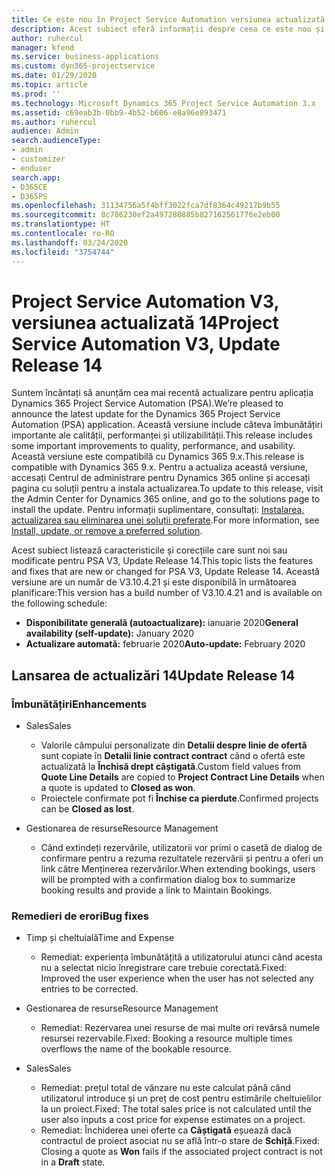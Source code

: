 ```yaml
---
title: Ce este nou în Project Service Automation versiunea actualizată 14, V3
description: Acest subiect oferă informații despre ceea ce este nou și schimbat în Project Service Automation versiunea 14 V3.
author: ruhercul
manager: kfend
ms.service: business-applications
ms.custom: dyn365-projectservice
ms.date: 01/29/2020
ms.topic: article
ms.prod: ''
ms.technology: Microsoft Dynamics 365 Project Service Automation 3.x
ms.assetid: c69eab3b-0bb9-4b52-b606-e8a96e893471
ms.author: ruhercul
audience: Admin
search.audienceType:
- admin
- customizer
- enduser
search.app:
- D365CE
- D365PS
ms.openlocfilehash: 31134756a5f4bff3022fca7df8364c49217b9b55
ms.sourcegitcommit: 8c786230ef2a497280885b827162561776e2eb00
ms.translationtype: HT
ms.contentlocale: ro-RO
ms.lasthandoff: 03/24/2020
ms.locfileid: "3754744"
---
```

# <a name="project-service-automation-v3-update-release-14"></a><span data-ttu-id="c4d65-103">Project Service Automation V3, versiunea actualizată 14</span><span class="sxs-lookup"><span data-stu-id="c4d65-103">Project Service Automation V3, Update Release 14</span></span>
<span data-ttu-id="c4d65-104">Suntem încântați să anunțăm cea mai recentă actualizare pentru aplicația Dynamics 365 Project Service Automation (PSA).</span><span class="sxs-lookup"><span data-stu-id="c4d65-104">We’re pleased to announce the latest update for the Dynamics 365 Project Service Automation (PSA) application.</span></span> <span data-ttu-id="c4d65-105">Această versiune include câteva îmbunătățiri importante ale calității, performanței și utilizabilității.</span><span class="sxs-lookup"><span data-stu-id="c4d65-105">This release includes some important improvements to quality, performance, and usability.</span></span> <span data-ttu-id="c4d65-106">Această versiune este compatibilă cu Dynamics 365 9.x.</span><span class="sxs-lookup"><span data-stu-id="c4d65-106">This release is compatible with Dynamics 365 9.x.</span></span> <span data-ttu-id="c4d65-107">Pentru a actualiza această versiune, accesați Centrul de administrare pentru Dynamics 365 online și accesați pagina cu soluții pentru a instala actualizarea.</span><span class="sxs-lookup"><span data-stu-id="c4d65-107">To update to this release, visit the Admin Center for Dynamics 365 online, and go to the solutions page to install the update.</span></span> <span data-ttu-id="c4d65-108">Pentru informații suplimentare, consultați: [Instalarea, actualizarea sau eliminarea unei soluții preferate](https://docs.microsoft.com/power-platform/admin/install-remove-preferred-solution).</span><span class="sxs-lookup"><span data-stu-id="c4d65-108">For more information, see [Install, update, or remove a preferred solution](https://docs.microsoft.com/power-platform/admin/install-remove-preferred-solution).</span></span>

<span data-ttu-id="c4d65-109">Acest subiect listează caracteristicile și corecțiile care sunt noi sau modificate pentru PSA V3, Update Release 14.</span><span class="sxs-lookup"><span data-stu-id="c4d65-109">This topic lists the features and fixes that are new or changed for PSA V3, Update Release 14.</span></span> <span data-ttu-id="c4d65-110">Această versiune are un număr de V3.10.4.21 și este disponibilă în următoarea planificare:</span><span class="sxs-lookup"><span data-stu-id="c4d65-110">This version has a build number of V3.10.4.21 and is available on the following schedule:</span></span>

- <span data-ttu-id="c4d65-111">**Disponibilitate generală (autoactualizare):** ianuarie 2020</span><span class="sxs-lookup"><span data-stu-id="c4d65-111">**General availability (self-update):** January 2020</span></span>
- <span data-ttu-id="c4d65-112">**Actualizare automată:** februarie 2020</span><span class="sxs-lookup"><span data-stu-id="c4d65-112">**Auto-update:** February 2020</span></span>

## <a name="update-release-14"></a><span data-ttu-id="c4d65-113">Lansarea de actualizări 14</span><span class="sxs-lookup"><span data-stu-id="c4d65-113">Update Release 14</span></span>

### <a name="enhancements"></a><span data-ttu-id="c4d65-114">Îmbunătățiri</span><span class="sxs-lookup"><span data-stu-id="c4d65-114">Enhancements</span></span>

- <span data-ttu-id="c4d65-115">Sales</span><span class="sxs-lookup"><span data-stu-id="c4d65-115">Sales</span></span>

     - <span data-ttu-id="c4d65-116">Valorile câmpului personalizate din **Detalii despre linie de ofertă** sunt copiate în **Detalii linie contract contract** când o ofertă este actualizată la **Închisă drept câștigată**.</span><span class="sxs-lookup"><span data-stu-id="c4d65-116">Custom field values from **Quote Line Details** are copied to **Project Contract Line Details** when a quote is updated to **Closed as won**.</span></span>
     - <span data-ttu-id="c4d65-117">Proiectele confirmate pot fi **Închise ca pierdute**.</span><span class="sxs-lookup"><span data-stu-id="c4d65-117">Confirmed projects can be **Closed as lost**.</span></span>

- <span data-ttu-id="c4d65-118">Gestionarea de resurse</span><span class="sxs-lookup"><span data-stu-id="c4d65-118">Resource Management</span></span>

     - <span data-ttu-id="c4d65-119">Când extindeți rezervările, utilizatorii vor primi o casetă de dialog de confirmare pentru a rezuma rezultatele rezervării și pentru a oferi un link către Menținerea rezervărilor.</span><span class="sxs-lookup"><span data-stu-id="c4d65-119">When extending bookings, users will be prompted with a confirmation dialog box to summarize booking results and provide a link to Maintain Bookings.</span></span>


### <a name="bug-fixes"></a><span data-ttu-id="c4d65-120">Remedieri de erori</span><span class="sxs-lookup"><span data-stu-id="c4d65-120">Bug fixes</span></span>

- <span data-ttu-id="c4d65-121">Timp și cheltuială</span><span class="sxs-lookup"><span data-stu-id="c4d65-121">Time and Expense</span></span>

     - <span data-ttu-id="c4d65-122">Remediat: experiența îmbunătățită a utilizatorului atunci când acesta nu a selectat nicio înregistrare care trebuie corectată.</span><span class="sxs-lookup"><span data-stu-id="c4d65-122">Fixed: Improved the user experience when the user has not selected any entries to be corrected.</span></span>

- <span data-ttu-id="c4d65-123">Gestionarea de resurse</span><span class="sxs-lookup"><span data-stu-id="c4d65-123">Resource Management</span></span>

     - <span data-ttu-id="c4d65-124">Remediat: Rezervarea unei resurse de mai multe ori revărsă numele resursei rezervabile.</span><span class="sxs-lookup"><span data-stu-id="c4d65-124">Fixed: Booking a resource multiple times overflows the name of the bookable resource.</span></span>

- <span data-ttu-id="c4d65-125">Sales</span><span class="sxs-lookup"><span data-stu-id="c4d65-125">Sales</span></span>

     - <span data-ttu-id="c4d65-126">Remediat: prețul total de vânzare nu este calculat până când utilizatorul introduce și un preț de cost pentru estimările cheltuielilor la un proiect.</span><span class="sxs-lookup"><span data-stu-id="c4d65-126">Fixed: The total sales price is not calculated until the user also inputs a cost price for expense estimates on a project.</span></span>
     - <span data-ttu-id="c4d65-127">Remediat: Închiderea unei oferte ca **Câștigată** eșuează dacă contractul de proiect asociat nu se află într-o stare de **Schiță**.</span><span class="sxs-lookup"><span data-stu-id="c4d65-127">Fixed: Closing a quote as **Won** fails if the associated project contract is not in a **Draft** state.</span></span>

